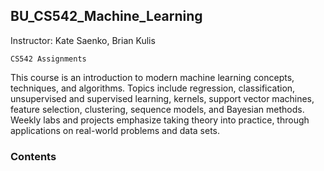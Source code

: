 ## BU_CS542_Machine_Learning

Instructor: Kate Saenko, Brian Kulis

`CS542 Assignments`

This course is an introduction to modern machine learning concepts, techniques, and algorithms. Topics include regression, classification, unsupervised and supervised learning, kernels, support vector machines, feature selection, clustering, sequence models, and Bayesian methods. Weekly labs and projects emphasize taking theory into practice, through applications on real-world problems and data sets.

### Contents

